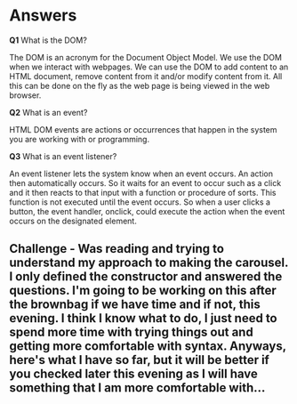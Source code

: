 # **Answers** #

**Q1** What is the DOM?

The DOM is an acronym for the Document Object Model. We use the DOM when we interact with webpages. We can use the DOM to add content to an HTML document, remove content from it and/or modify content from it. All this can be done on the fly as the web page is being viewed in the web browser.

**Q2** What is an event?

HTML DOM events are actions or occurrences that happen in the system you are working with or programming. 

**Q3** What is an event listener? 

An event listener lets the system know when an event occurs. An action then automatically occurs. So it waits for an event to occur such as a click and it then reacts to that input with a function or procedure of sorts. This function is not executed until the event occurs. So when a user clicks a button, the event handler, onclick, could execute the action when the event occurs on the designated element.

## Challenge - Was reading and trying to understand my approach to making the carousel. I only defined the constructor and answered the questions. I'm going to be working on this after the brownbag if we have time and if not, this evening. I think I know what to do, I just need to spend more time with trying things out and getting more comfortable with syntax. Anyways, here's what I have so far, but it will be better if you checked later this evening as I will have something that I am more comfortable with...